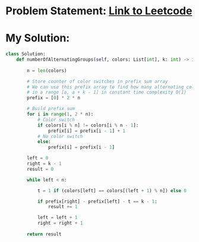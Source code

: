 # Problem Statement: [Link to Leetcode](https://leetcode.com/problems/alternating-groups-ii/description/?envType=daily-question&envId=2025-03-09)
# My Solution: 
```python
class Solution:
    def numberOfAlternatingGroups(self, colors: List[int], k: int) -> int:
        
        n = len(colors)

        # Store counter of color switches in prefix sum array
        # We can use this prefix array to find how many alternating colors we have 
        # in a range [a, a + k - 1] in constant time complexity O(1)
        prefix = [0] * 2 * n

        # Build prefix sum
        for i in range(1, 2 * n):
            # Color switch
            if colors[i % n] != colors[i % n - 1]:
                prefix[i] = prefix[i - 1] + 1
            # No color switch
            else:
                prefix[i] = prefix[i - 1]

        left = 0
        right = k - 1
        result = 0

        while left < n:

            t = 1 if (colors[left] == colors[(left + 1) % n]) else 0

            if prefix[right] - prefix[left] - t == k - 1:
                result += 1

            left = left + 1
            right = right + 1
        
        return result
```
